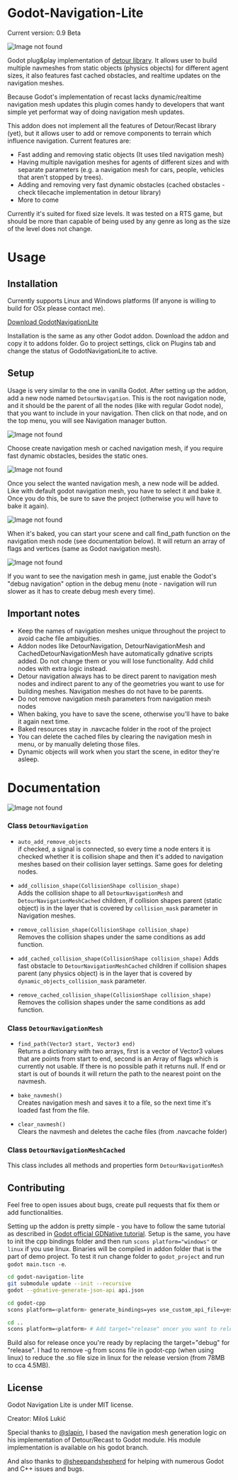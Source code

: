 # Godot-Navigation-Lite
Current version: 0.9 Beta


![Image not found][main]

Godot plug&amp;play implementation of [detour library](https://github.com/recastnavigation/recastnavigation). It allows user to build multiple navmeshes from static objects (physics objects) for different agent sizes, it also features fast cached obstacles, and realtime updates on the navigation meshes.

Because Godot's implementation of recast lacks dynamic/realtime navigation mesh updates this plugin comes handy to developers that want simple yet performat way of doing navigation mesh updates.

This addon does not implement all the features of Detour/Recast library (yet), but it allows user to add or remove components to terrain which influence navigation. Current features are:

* Fast adding and removing static objects (It uses tiled navigation mesh)
* Having multiple navigation meshes for agents of different sizes and with separate parameters (e.g. a navigation mesh for cars, people, vehicles that aren't stopped by trees).  
* Adding and removing very fast dynamic obstacles (cached obstacles - check tilecache implementation in detour library) 
* More to come

Currently it's suited for fixed size levels. It was tested on a RTS game, but should be more than capable of being used by any genre as long as the size of the level does not change.

Usage
===============

## Installation
Currently supports Linux and Windows platforms (If anyone is willing to build for OSx please contact me).

[Download GodotNavigationLite](enterlinkhere)

Installation is the same as any other Godot addon.
Download the addon and copy it to addons folder. Go to project settings, click on Plugins tab and change the status of GodotNavigationLite to active.

## Setup

Usage is very similar to the one in vanilla Godot. After setting up the addon, add a new node named `DetourNavigation`. This is the root navigation node, and it should be the parent of all the nodes (like with regular Godot node), that you want to include in your navigation. Then click on that node, and on the top menu, you will see Navigation manager button.
 
![Image not found][ss1]

Choose create navigation mesh or cached navigation mesh, if you require fast dynamic obstacles, besides the static ones.

![Image not found][ss3]

Once you select the wanted navigation mesh, a new node will be added. Like with default godot navigation mesh, you have to select it and bake it. Once you do this, be sure to save the project (otherwise you will have to bake it again).

![Image not found][ss4]

When it's baked, you can start your scene and call find_path function on the navigation mesh node (see documentation below). It will return an array of flags and vertices (same as Godot navigation mesh).


![Image not found][ss6]

If you want to see the navigation mesh in game, just enable the Godot's "debug navigation" option in the debug menu (note - navigation will run slower as it has to create debug mesh every time).

## Important notes
* Keep the names of navigation meshes unique throughout the project to avoid cache file ambiguities.
* Addon nodes like DetourNavigation, DetourNavigationMesh and CachedDetourNavigationMesh have automatically gdnative scripts added. Do not change them or you will lose functionality. Add child nodes with extra logic instead.
* Detour navigation always has to be direct parent to navigation mesh nodes and indirect parent to any of the geometries you want to use for building meshes. Navigation meshes do not have to be parents.
* Do not remove navigation mesh parameters from navigation mesh nodes
* When baking, you have to save the scene, otherwise you'll have to bake it again next time.
* Baked resources stay in .navcache folder in the root of the project
* You can delete the cached files by clearing the navigation mesh in menu, or by manually deleting those files.
* Dynamic objects will work when you start the scene, in editor they're asleep.

Documentation
===============

![Image not found][ss5]

### Class `DetourNavigation`
- `auto_add_remove_objects`   
if checked, a signal is connected, so every time a node enters it is checked whether it is collision shape and then it's added to navigation meshes based on their collision layer settings. Same goes for deleting nodes.
- `add_collision_shape(CollisionShape collision_shape)`   
Adds the collision shape to all `DetourNavigationMesh` and `DetourNavigationMeshCached` children, if collision shapes parent (static object) is in the layer that is covered by `collision_mask` parameter in Navigation meshes.
- `remove_collision_shape(CollisionShape collision_shape)`    
Removes the collision shapes under the same conditions as add function.

- `add_cached_collision_shape(CollisionShape collision_shape)`
Adds fast obstacle to `DetourNavigationMeshCached` children if collision shapes parent (any physics object) is in the layer that is  covered by  `dynamic_objects_collision_mask` parameter.

- `remove_cached_collision_shape(CollisionShape collision_shape)`   
Removes the collision shapes under the same conditions as add function.

### Class `DetourNavigationMesh`

- `find_path(Vector3 start, Vector3 end)`   
Returns a dictionary with two arrays, first is a vector of Vector3 values that are points from start to end, second is an Array of flags which is currently not usable. If there is no possible path it returns null. If end or start is out of bounds it will return the path to the nearest point on the navmesh.

- `bake_navmesh()`   
Creates navigation mesh and saves it to a file, so the next time it's loaded fast from the file.

- `clear_navmesh()`   
Clears the navmesh and deletes the cache files (from .navcache folder)


### Class `DetourNavigationMeshCached`
This class includes all methods and properties form `DetourNavigationMesh`



## Contributing

Feel free to open issues about bugs, create pull requests that fix them or add functionalities.

Setting up the addon is pretty simple - you have to follow the same tutorial as described in [Godot official GDNative tutorial](https://docs.godotengine.org/en/3.1/tutorials/plugins/gdnative/gdnative-cpp-example.html). Setup is the same, you have to init the cpp bindings folder and then run `scons platform="windows"` or `linux` if you use linux. Binaries will be compiled in addon folder that is the part of demo project. To test it run change folder to `godot_project` and run `godot main.tscn -e`.
```bash
cd godot-navigation-lite
git submodule update --init --recursive
godot --gdnative-generate-json-api api.json

cd godot-cpp
scons platform=<platform> generate_bindings=yes use_custom_api_file=yes custom_api_file=../api.json bits=64 target="debug"

cd ..
scons platform=<platform> # Add target="release" oncer you want to release it
```
Build also for release once you're ready by replacing the target="debug" for "release". I had to remove -g from scons file in godot-cpp (when using linux) to reduce the .so file size in linux for the release version (from 78MB to cca 4.5MB).


## License

Godot Navigation Lite is under MIT license. 

Creator: Miloš Lukić

Special thanks to [@slapin](https://github.com/slapin), I based the navigation mesh generation logic on his implementation of Detour/Recast to Godot module. His module implementation is available on his godot branch.

And also thanks to [@sheepandshepherd](https://github.com/sheepandshepherd) for helping with numerous Godot and C++ issues and bugs.


[ss1]: https://github.com/MilosLukic/Godot-Navigation-Lite/blob/master/documentation_assets/ss1.png ""

[ss3]: https://github.com/MilosLukic/Godot-Navigation-Lite/blob/master/documentation_assets/ss3.png ""

[ss4]: https://github.com/MilosLukic/Godot-Navigation-Lite/blob/master/documentation_assets/ss4.png ""

[ss5]: https://github.com/MilosLukic/Godot-Navigation-Lite/blob/master/documentation_assets/ss5.png ""

[ss6]: https://github.com/MilosLukic/Godot-Navigation-Lite/blob/master/documentation_assets/ss6.png ""

[main]: https://i.imgflip.com/3vcsox.gif ""
